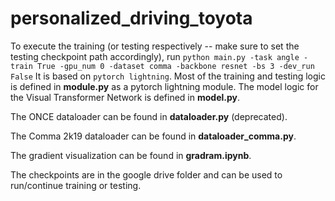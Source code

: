 # personalized_driving_toyota

To execute the training (or testing respectively -- make sure to set the testing checkpoint path accordingly), run `python main.py -task angle -train True -gpu_num 0 -dataset comma -backbone resnet -bs 3 -dev_run False` 
It is based on `pytorch lightning`. Most of the training and testing logic is defined in **module.py** as a pytorch lightning module. 
The model logic for the Visual Transformer Network is defined in **model.py**.

The ONCE dataloader can be found in **dataloader.py** (deprecated).

The Comma 2k19 dataloader can be found in **dataloader_comma.py**.

The gradient visualization can be found in **gradram.ipynb**.

The checkpoints are in the google drive folder and can be used to run/continue training or testing.


